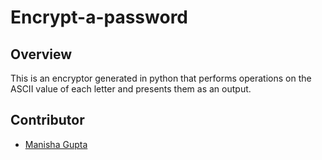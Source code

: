 # Encrypt-a-password
## Overview

This is an encryptor generated in python that performs operations on the ASCII value of each letter and presents them as an output.

## Contributor
- [Manisha Gupta](https://manisha069.github.io/)
